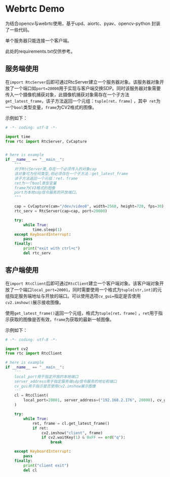 # Webrtc Demo

为结合opencv与webrtc使用，基于upd、aiortc、pyav、opencv-python 封装了一些代码。

单个服务器只能连接一个客户端。

此处的requirements.txt仅供参考。

## 服务端使用

在`import RtcServer`后即可通过RtcServer建立一个服务器对象。该服务器对象开放了一个端口如`port=20000`用于实现与客户端交换SDP。同时该服务器对象需要传入一个摄像机捕获对象，此摄像机捕获对象需存在一个子方法`get_latest_frame`，该子方法返回一个元组：`tuple[ret，frame]`  ，其中` ret`为一个`bool`类型变量，`frame`为CV2格式的图像。

示例如下：

```python
# -*- coding: utf-8 -*-

import time
from rtc import RtcServer, CvCapture


# here is example
if __name__ == "__main__":
    """
    对于RtcServer类,存在一个必须传入的对象cap
    该对象可为任何类型,但必须存在一个子方法：get_latest_frame
    该子方法返回一个元组：ret，frame
    ret为一个bool类型变量
    frame为CV2格式的图像
    port为本地sdp信令服务的开放端口。
    """

    cap = CvCapture(cam="/dev/video0", width=2560, height=720, fps=30)
    rtc_serv = RtcServer(cap=cap, port=20000)

    try:
        while True:
            time.sleep(1)
    except KeyboardInterrupt:
        pass
    finally:
        print("exit with ctrl+c")
        del rtc_serv
```

## 客户端使用

在`import RtcClient`后即可通过`RtcClient`建立一个客户端对象。该客户端对象开放了一个端口`local_port=20001`，同时需要使用一个格式为`tuple[str,int]`的元组指定服务端地址与开放的端口。可以使用选项`cv_gui=`指定是否使用`cv2.imshow()`展示接收图像。

使用`get_latest_frame()`返回一个元组，格式为`tuple[ret，frame]` ，`ret`用于指示获取的图像是否有效，`frame`为获取的最新一帧图像。

示例如下：

```python
# -*- coding: utf-8 -*-

import cv2
from rtc import RtcClient

# here is example
if __name__ == "__main__":
    '''
    local_port用于指定开放的本地端口
    server_address用于指定服务端sdp信令服务的地址和端口
    cv_gui用于指示是否使用cv2.imshow展示图像
    '''
    cl = RtcClient(
        local_port=20001, server_address=("192.168.2.176", 20000), cv_gui=False
    )

    try:
        while True:
            ret, frame = cl.get_latest_frame()
            if ret:
                cv2.imshow("client", frame)
                if cv2.waitKey(1) & 0xFF == ord("q"):
                    break

    except KeyboardInterrupt:
        pass
    finally:
        print("client exit")
        del cl
```

